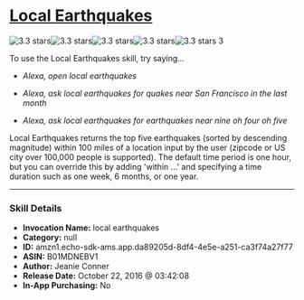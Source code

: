 # [Local Earthquakes](http://alexa.amazon.com/#skills/amzn1.echo-sdk-ams.app.da89205d-8df4-4e5e-a251-ca3f74a27f77)
![3.3 stars](../../images/ic_star_black_18dp_1x.png)![3.3 stars](../../images/ic_star_black_18dp_1x.png)![3.3 stars](../../images/ic_star_black_18dp_1x.png)![3.3 stars](../../images/ic_star_half_black_18dp_1x.png)![3.3 stars](../../images/ic_star_border_black_18dp_1x.png) 3

To use the Local Earthquakes skill, try saying...

* *Alexa, open local earthquakes*

* *Alexa, ask local earthquakes for quakes near San Francisco in the last month*

* *Alexa, ask local earthquakes for earthquakes near nine oh four oh five*

Local Earthquakes returns the top five earthquakes (sorted by descending magnitude) within 100 miles of a location input by the user (zipcode or US city over 100,000 people is supported).  The default time period is one hour, but you can override this by adding 'within ...' and specifying a time duration such as one week, 6 months, or one year.

***

### Skill Details

* **Invocation Name:** local earthquakes
* **Category:** null
* **ID:** amzn1.echo-sdk-ams.app.da89205d-8df4-4e5e-a251-ca3f74a27f77
* **ASIN:** B01MDNEBV1
* **Author:** Jeanie Conner
* **Release Date:** October 22, 2016 @ 03:42:08
* **In-App Purchasing:** No
